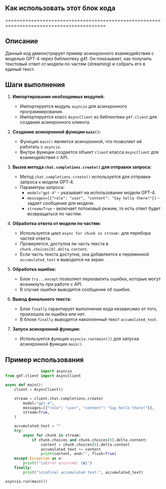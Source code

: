 ## Как использовать этот блок кода
=========================================================================================

Описание
-------------------------
Данный код демонстрирует пример асинхронного взаимодействия с моделью GPT-4 через библиотеку g4f. Он показывает, как получить текстовый ответ от модели по частям (streaming) и собрать его в единый текст.

Шаги выполнения
-------------------------
1. **Импортирование необходимых модулей:**
   - Импортируется модуль `asyncio` для асинхронного программирования.
   - Импортируется класс `AsyncClient` из библиотеки `g4f.client` для создания асинхронного клиента.

2. **Создание асинхронной функции `main()`:**
   - Функция `main()` является асинхронной, что позволяет ей работать с `asyncio`.
   - Внутри функции создается объект `client` класса `AsyncClient` для взаимодействия с API.

3. **Вызов метода `chat.completions.create()` для отправки запроса:**
   - Метод `chat.completions.create()` используется для отправки запроса к модели GPT-4.
   - Параметры запроса:
     - `model="gpt-4"` - указывает на использование модели GPT-4.
     - `messages=[{"role": "user", "content": "Say hello there!"}]` - задает сообщение для модели.
     - `stream=True` - включает потоковый режим, то есть ответ будет возвращаться по частям.

4. **Обработка ответа от модели по частям:**
   - Используется цикл `async for chunk in stream:` для перебора частей ответа.
   - Проверяется, доступна ли часть текста в `chunk.choices[0].delta.content`.
   - Если часть текста доступна, она добавляется к переменной `accumulated_text` и выводится на экран.

5. **Обработка ошибок:**
   - Блок `try...except` позволяет перехватить ошибки, которые могут возникнуть при работе с API.
   - В случае ошибки выводится сообщение об ошибке.

6. **Вывод финального текста:**
   - Блок `finally` гарантирует выполнение кода независимо от того, произошла ли ошибка или нет.
   - В блоке `finally` выводится накопленный текст `accumulated_text`.

7. **Запуск асинхронной функции:**
   - Используется функция `asyncio.run(main())` для запуска асинхронной функции `main()`.

Пример использования
-------------------------

```python
                import asyncio
from g4f.client import AsyncClient

async def main():
    client = AsyncClient()

    stream = client.chat.completions.create(
        model="gpt-4",
        messages=[{"role": "user", "content": "Say hello there!"}],
        stream=True,
    )

    accumulated_text = ""
    try:
        async for chunk in stream:
            if chunk.choices and chunk.choices[0].delta.content:
                content = chunk.choices[0].delta.content
                accumulated_text += content
                print(content, end="", flush=True)
    except Exception as e:
        print(f"\nError occurred: {e}")
    finally:
        print("\n\nFinal accumulated text:", accumulated_text)

asyncio.run(main())
```